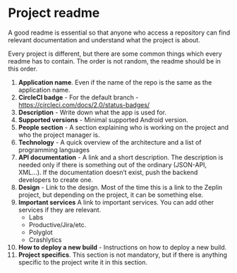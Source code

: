 # Project readme

A good readme is essential so that anyone who access a repository can find relevant documentation and understand what the project is about.

Every project is different, but there are some common things which every readme has to contain. The order is not random, the readme should be in this order. 

1. **Application name**. Even if the name of the repo is the same as the application name. 
2. **CircleCI badge** - For the default branch - https://circleci.com/docs/2.0/status-badges/
3. **Description** - Write down what the app is used for. 
4. **Supported versions** - Minimal supported Android version.
5. **People section** - A section explaining who is working on the project and who the project manager is.
6. **Technology** - A quick overview of the architecture and a list of programming languages
7. **API documentation** - A link and a short description. The description is needed only if there is something out of the ordinary (JSON-API, XML…). If the documentation doesn’t exist, push the backend developers to create one. 
8. **Design** - Link to the design. Most of the time this is a link to the Zeplin project, but depending on the project, it can be something else.
9. **Important services**
A link to important services. You can add other services if they are relevant.
	* Labs
  	* Productive/Jira/etc.
  	* Polyglot
  	* Crashlytics  
10. **How to deploy a new build** - Instructions on how to deploy a new build.
11. **Project specifics**. This section is not mandatory, but if there is anything specific to the project write it in this section.
